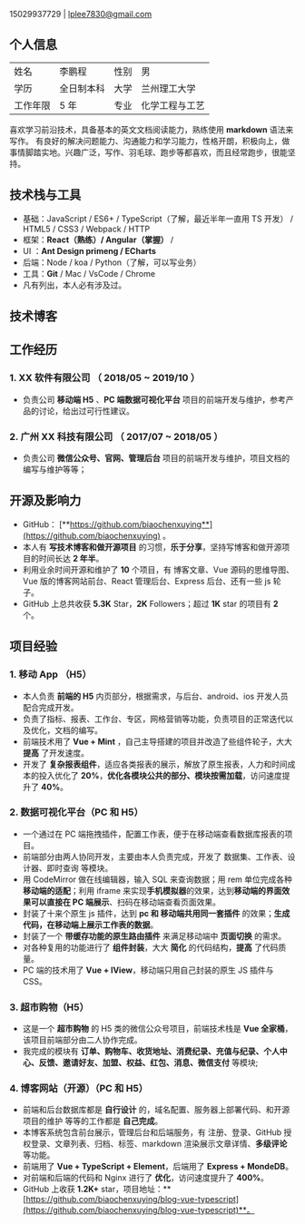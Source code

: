 15029937729 | lplee7830@gmail.com

## 个人信息

|          |            |      |                |
| :------- | :--------- | :--- | :------------- |
| 姓名     | 李鹏程     | 性别 | 男             |
| 学历     | 全日制本科 | 大学 | 兰州理工大学   |
| 工作年限 | 5 年       | 专业 | 化学工程与工艺 |

喜欢学习前沿技术，具备基本的英文文档阅读能力，熟练使用 **markdown** 语法来写作。
有良好的解决问题能力、沟通能力和学习能力，性格开朗，积极向上，做事情脚踏实地。兴趣广泛，写作、羽毛球、跑步等都喜欢，而且经常跑步，很能坚持。

## 技术栈与工具

- 基础：JavaScript / ES6+ / TypeScript（了解，最近半年一直用 TS 开发） / HTML5 / CSS3 / Webpack / HTTP
- 框架：**React（熟练）/ Angular（掌握）** /
- UI ：**Ant Design primeng / ECharts**
- 后端：Node / koa / Python（了解，可以写业务）
- 工具：**Git** / Mac / VsCode / Chrome
- 凡有列出，本人必有涉及过。

## 技术博客

## 工作经历

### 1. XX 软件有限公司 （ 2018/05 ~ 2019/10 ）

- 负责公司 **移动端 H5** 、**PC 端数据可视化平台** 项目的前端开发与维护，参考产品的讨论，给出过可行性建议。

### 2. 广州 XX 科技有限公司 （ 2017/07 ~ 2018/05 ）

- 负责公司 **微信公众号、官网、管理后台** 项目的前端开发与维护，项目文档的编写与维护等等；

## 开源及影响力

- GitHub： [**https://github.com/biaochenxuying**](https://github.com/biaochenxuying) 。
- 本人有 **写技术博客和做开源项目** 的习惯，**乐于分享**，坚持写博客和做开源项目的时间长达 **2 年半**。
- 利用业余时间开源和维护了 **10** 个项目，有 博客文章、Vue 源码的思维导图、Vue 版的博客网站前台、React 管理后台、Express 后台、还有一些 js 轮子。
- GitHub 上总共收获 **5.3K** Star，**2K** Followers；超过 **1K** star 的项目有 **2** 个。

## 项目经验

### 1. 移动 App （H5）

- 本人负责 **前端的 H5** 内页部分，根据需求，与后台、android、ios 开发人员配合完成开发。
- 负责了指标、报表、工作台、专区，网格营销等功能，负责项目的正常迭代以及优化，文档的编写。
- 前端技术用了 **Vue + Mint** ，自己主导搭建的项目并改造了些组件轮子，大大 **提高** 了开发速度。
- 开发了 **复杂报表组件**，适应各类报表的展示，解放了原生报表，人力和时间成本的投入优化了 **20%**，**优化各模块公共的部分、模块按需加载**，访问速度提升了 **40%**。

### 2. 数据可视化平台（PC 和 H5）

- 一个通过在 PC 端拖拽插件，配置工作表，便于在移动端查看数据库报表的项目。
- 前端部分由两人协同开发，主要由本人负责完成，开发了 数据集、工作表、设计器、即时查询 等模块。
- 用 CodeMirror 做在线编辑器，输入 SQL 来查询数据；用 rem 单位完成各种 **移动端的适配**；利用 iframe 来实现**手机模拟器**的效果，达到**移动端的界面效果可以直接在 PC 端展示**、扫码在移动端查看页面效果。
- 封装了十来个原生 js 插件，达到 **pc 和 移动端共用同一套插件** 的效果；**生成代码，在移动端上展示工作表的数据**。
- 封装了一个 **带缓存功能的原生路由插件** 来满足移动端中 **页面切换** 的需求。
- 对各种复用的功能进行了 **组件封装**，大大 **简化** 的代码结构，**提高** 了代码质量。
- PC 端的技术用了 **Vue + IView**，移动端只用自己封装的原生 JS 插件与 CSS。

### 3. 超市购物（H5）

- 这是一个 **超市购物** 的 H5 类的微信公众号项目，前端技术栈是 **Vue 全家桶**，该项目前端部分由二人协作完成。
- 我完成的模块有 **订单、购物车、收货地址、消费纪录、充值与纪录、个人中心、反馈、邀请好友、加盟、权益、红包、消息、微信支付** 等模块;

### 4. 博客网站（**开源**）（PC 和 H5）

- 前端和后台数据库都是 **自行设计** 的，域名配置、服务器上部署代码、和开源项目的维护 等等的工作都是 **自己完成**。
- 本博客系统包含前台展示，管理后台和后端服务，有 注册、登录、GitHub 授权登录、文章列表、归档、标签、markdown 渲染展示文章详情、**多级评论** 等功能。
- 前端用了 **Vue + TypeScript + Element**，后端用了 **Express + MondeDB**。
- 对前端和后端的代码和 Nginx 进行了 **优化**，访问速度提升了 **400%**。
- GitHub 上收获 **1.2K+** star，项目地址：**[https://github.com/biaochenxuying/blog-vue-typescript](https://github.com/biaochenxuying/blog-vue-typescript)**。
